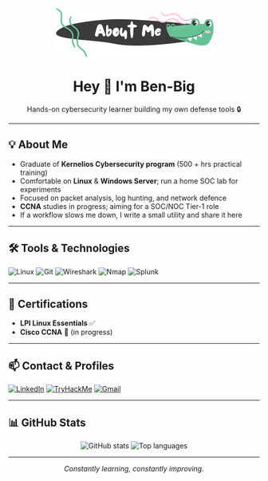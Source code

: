<!-- Banner -->
<p align="center">
  <img src="https://raw.githubusercontent.com/Ben-Big/Ben-Big/main/assets/banner.png"
       alt="Ben-Big banner"
       style="max-width:100%; border-radius:12px;">
</p>

<h1 align="center">Hey&nbsp;👋&nbsp;I'm&nbsp;Ben-Big</h1>
<p align="center">
  Hands-on cybersecurity learner building my own defense tools&nbsp;🔒
</p>

---

## 💡 About&nbsp;Me
- Graduate of **Kernelios Cybersecurity program** (500 + hrs practical training)  
- Comfortable on **Linux** & **Windows Server**; run a home SOC lab for experiments  
- Focused on packet analysis, log hunting, and network defence  
- **CCNA** studies in progress; aiming for a SOC/NOC Tier-1 role  
- If a workflow slows me down, I write a small utility and share it here  

---

## 🛠️ Tools&nbsp;&amp;&nbsp;Technologies
![Linux](https://img.shields.io/badge/Linux-FCC624?style=for-the-badge&logo=linux&logoColor=black)
![Git](https://img.shields.io/badge/Git-F05032?style=for-the-badge&logo=git&logoColor=white)
![Wireshark](https://img.shields.io/badge/Wireshark-1679A7?style=for-the-badge&logo=wireshark&logoColor=white)
![Nmap](https://img.shields.io/badge/Nmap-5F7FFF?style=for-the-badge)
![Splunk](https://img.shields.io/badge/Splunk-000000?style=for-the-badge&logo=splunk&logoColor=white)

---

## 📜 Certifications
- **LPI Linux Essentials** ✅  
- **Cisco CCNA** 🔄 (in progress)

---

## 📫 Contact&nbsp;&amp;&nbsp;Profiles
[![LinkedIn](https://img.shields.io/badge/LinkedIn-0A66C2?style=for-the-badge&logo=linkedin&logoColor=white)](https://www.linkedin.com/in/ben-bagaimahr/)
[![TryHackMe](https://img.shields.io/badge/TryHackMe-212C42?style=for-the-badge&logo=tryhackme&logoColor=white)](https://tryhackme.com/p/benbig13)
[![Gmail](https://img.shields.io/badge/Email-D14836?style=for-the-badge&logo=gmail&logoColor=white)](mailto:bbighamer@gmail.com)

---

## 📊 GitHub&nbsp;Stats
<div align="center">
  <img src="https://github-readme-stats.vercel.app/api?username=Ben-Big&show_icons=true&theme=tokyonight" alt="GitHub stats">
  <img src="https://github-readme-stats.vercel.app/api/top-langs/?username=Ben-Big&layout=compact&theme=tokyonight&langs_count=8" alt="Top languages">
</div>

---

<p align="center"><em>Constantly learning, constantly improving.</em></p>
